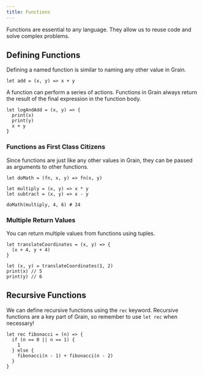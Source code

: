 ```yaml
---
title: Functions
---
```


Functions are essential to any language. They allow us to reuse code and solve complex problems.

## Defining Functions

Defining a named function is similar to naming any other value in Grain.

```grain
let add = (x, y) => x + y
```

A function can perform a series of actions. Functions in Grain always return the result of the final expression in the function body.

```grain
let logAndAdd = (x, y) => {
  print(x)
  print(y)
  x + y
}
```

### Functions as First Class Citizens

Since functions are just like any other values in Grain, they can be passed as arguments to other functions.

```grain
let doMath = (fn, x, y) => fn(x, y)

let multiply = (x, y) => x * y
let subtract = (x, y) => x - y

doMath(multiply, 4, 6) # 24
```

### Multiple Return Values

You can return multiple values from functions using tuples.

```grain
let translateCoordinates = (x, y) => {
  (x + 4, y + 4)
}

let (x, y) = translateCoordinates(1, 2)
print(x) // 5
print(y) // 6
```

## Recursive Functions

We can define recursive functions using the `rec` keyword. Recursive functions are a key part of Grain, so remember to use `let rec` when necessary!

```grain
let rec fibonacci = (n) => {
  if (n == 0 || n == 1) {
    1
  } else {
    fibonacci(n - 1) + fibonacci(n - 2)
  }
}
```
